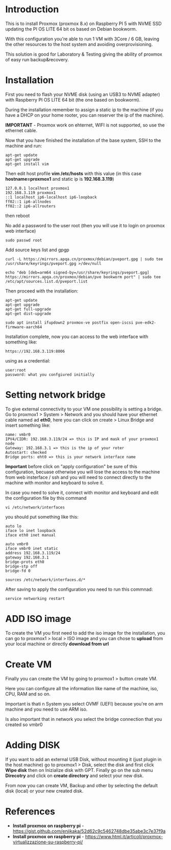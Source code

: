 # Introduction
This is to install Proxmox  (proxmox 8.x) on Raspberry PI 5 with NVME SSD updating the PI OS LITE 64 bit os based on Debian bookworm.

With this configuration you're able to run 1 VM with 3Core / 6 GB, leaving the other resources to the host system and avoiding overprovisioning.

This solution is good for Laboratory & Testing giving the ability of proxmox of easy run backup&recovery.

# Installation

First you need to flash your NVME disk (using an USB3 to NVME adapter) with Raspberry PI OS LITE 64 bit (the one based on bookworm).

During the installation remember to assign a static ip to the machine (if you have a DHCP on your home rooter, you can reserver the ip of the machine).

**IMPORTANT** - Proxmox work on ehternet, WIFI is not supported, so use the ethernet cable.

Now that you have finished the installation of the base system, SSH to the machine and run:
```
apt-get update
apt-get upgrade
apt-get install vim
```

Then edit host profile **vim /etc/hosts** with this value (in this case **hostname=proxmox1** and static ip is **192.168.3.119**)

```
127.0.0.1 localhost proxmox1
192.168.3.119 proxmox1
::1 localhost ip6-localhost ip6-loopback
ff02::1 ip6-allnodes
ff02::2 ip6-allrouters
```

then reboot

No add a password to the user root (then you will use it to login on proxmox web interface)
```
sudo passwd root
```

Add source keys list and gpgp
```
curl -L https://mirrors.apqa.cn/proxmox/debian/pveport.gpg | sudo tee /usr/share/keyrings/pveport.gpg >/dev/null

echo "deb [deb=arm64 signed-by=/usr/share/keyrings/pveport.gpg] https://mirrors.apqa.cn/proxmox/debian/pve bookworm port" | sudo tee /etc/apt/sources.list.d/pveport.list
```


Then proceed with the installation:
```
apt-get update
apt-get upgrade
apt-get full-upgrade
apt-get dist-upgrade

sudo apt install ifupdown2 proxmox-ve postfix open-iscsi pve-edk2-firmware-aarch64
```

Installation complete, now you can access to the web interface with something like:
```
https://192.168.3.119:8006
```

using as a credential: 
```
user:root
password: what you confgiured initially
```

# Setting network bridge
To give external connectivity to your VM one possibility is setting a bridge. Go to proxmox1 > System > Network and you should have your ethernet cable named ad **eth0**, here you can click on create > Linux Bridge and insert something like:

```
name: vmbr0
IPV4/CIDR: 192.168.3.119/24 => this is IP and mask of your proxmox1 node
Gateway: 192.168.3.1 => this is the ip of your roter
Autostart: checked
Bridge ports: eht0 => this is your network interface name
```

**Important** before click on "apply configuration" be sure of this configuration, becuase otherwise you will lose the access to the machine from web insterface / ssh and you will need to connect directly to the machine with monitor and keyboard to solve it.

In case you need to solve it, connect with monitor and keyboard and edit the configuration file by this command
```
vi /etc/network/interfaces
```

you should put something like this:
```
auto lo
iface lo inet loopback
iface eth0 inet manual

auto vmbr0
iface vmbr0 inet static
address 192.168.3.119/24
gateway 192.168.3.1
bridge-prots eth0
bridge-stp off
bridge-fd 0

sources /etc/network/interfaces.d/*
```

After saving to apply the configuration you need to run this commnad:
```
service networking restart
```

# ADD ISO image
To create the VM you first need to add the iso image for the installation, you can go to proxmox1 > local > ISO image and you can chose to **upload** from your local machine or directly **download from url** 

# Create VM
Finally you can create the VM by going to proxmox1 > button create VM.

Here you can configure all the information like name of the machine, iso, CPU, RAM and so on.

Important is thati n System you select OVMF (UEFI) because you're on arm machine and you need to use ARM iso.

Is also important that in network you select the bridge connection that you created so vmbr0

# Adding DISK

If you want to add an external USB Disk, without mounting it (just plugin in the host machine) go to proxmox1 > Disk, select the disk and first click **Wipe disk** then on Inizialize disk with GPT.
Finally go on the sub menu **Direcotry** and click on **create directory** and select your new disk. 

From now you can create VM, Backup and other by selecting the default disk (local) or your new created disk.

# References
* **Install proxmox on raspberry pi** - https://gist.github.com/enjikaka/52d62c9c5462748dbe35abe3c7e37f9a
* **Install proxmox on raspberry pi** - https://www.html.it/articoli/proxmox-virtualizzazione-su-raspberry-pi/
